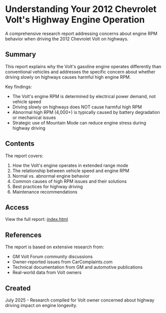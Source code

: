 # Understanding Your 2012 Chevrolet Volt's Highway Engine Operation

A comprehensive research report addressing concerns about engine RPM behavior when driving the 2012 Chevrolet Volt on highways.

## Summary

This report explains why the Volt's gasoline engine operates differently than conventional vehicles and addresses the specific concern about whether driving slowly on highways causes harmful high engine RPM. 

Key findings:
- The Volt's engine RPM is determined by electrical power demand, not vehicle speed
- Driving slowly on highways does NOT cause harmful high RPM
- Abnormal high RPM (4,000+) is typically caused by battery degradation or mechanical issues
- Strategic use of Mountain Mode can reduce engine stress during highway driving

## Contents

The report covers:
1. How the Volt's engine operates in extended range mode
2. The relationship between vehicle speed and engine RPM
3. Normal vs. abnormal engine behavior
4. Common causes of high RPM issues and their solutions
5. Best practices for highway driving
6. Maintenance recommendations

## Access

View the full report: [index.html](index.html)

## References

The report is based on extensive research from:
- GM Volt Forum community discussions
- Owner-reported issues from CarComplaints.com
- Technical documentation from GM and automotive publications
- Real-world data from Volt owners

## Created

July 2025 - Research compiled for Volt owner concerned about highway driving impact on engine longevity.